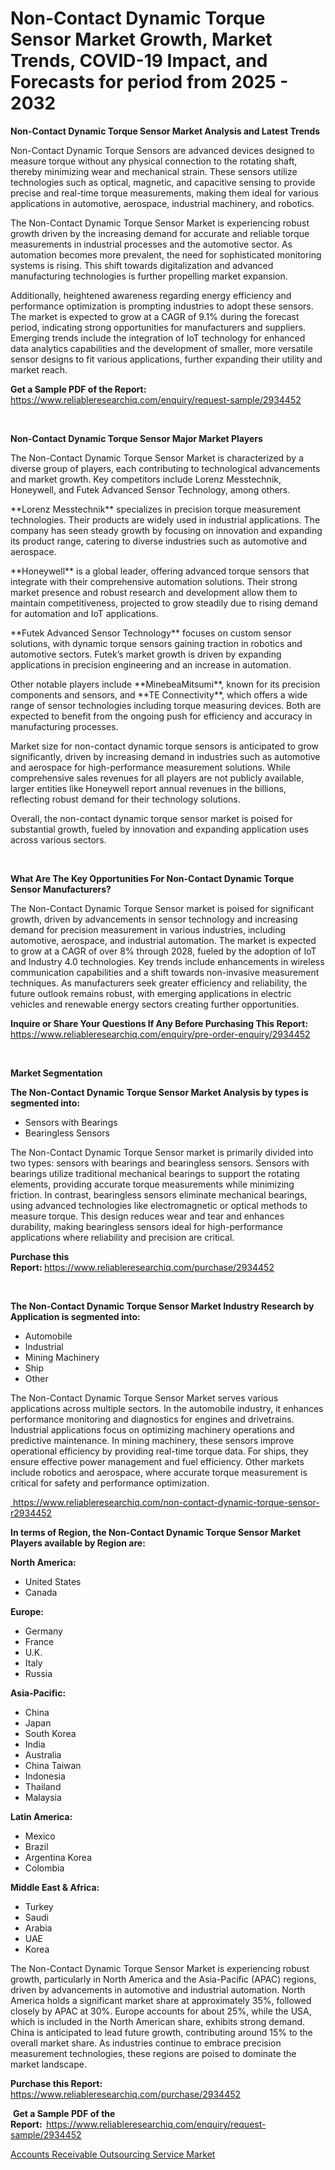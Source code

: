 <p><h1>Non-Contact Dynamic Torque Sensor Market Growth, Market Trends, COVID-19 Impact, and Forecasts for period from 2025 - 2032</h1></p><p><strong>Non-Contact Dynamic Torque Sensor Market Analysis and Latest Trends</strong></p>
<p><p>Non-Contact Dynamic Torque Sensors are advanced devices designed to measure torque without any physical connection to the rotating shaft, thereby minimizing wear and mechanical strain. These sensors utilize technologies such as optical, magnetic, and capacitive sensing to provide precise and real-time torque measurements, making them ideal for various applications in automotive, aerospace, industrial machinery, and robotics.</p><p>The Non-Contact Dynamic Torque Sensor Market is experiencing robust growth driven by the increasing demand for accurate and reliable torque measurements in industrial processes and the automotive sector. As automation becomes more prevalent, the need for sophisticated monitoring systems is rising. This shift towards digitalization and advanced manufacturing technologies is further propelling market expansion. </p><p>Additionally, heightened awareness regarding energy efficiency and performance optimization is prompting industries to adopt these sensors. The market is expected to grow at a CAGR of 9.1% during the forecast period, indicating strong opportunities for manufacturers and suppliers. Emerging trends include the integration of IoT technology for enhanced data analytics capabilities and the development of smaller, more versatile sensor designs to fit various applications, further expanding their utility and market reach.</p></p>
<p><strong>Get a Sample PDF of the Report:&nbsp;</strong> <a href="https://www.reliableresearchiq.com/enquiry/request-sample/2934452?utm_campaign=3323&utm_medium=2&utm_source=Github&utm_content=ia&utm_term=13032025&utm_id=non-contact-dynamic-torque-sensor">https://www.reliableresearchiq.com/enquiry/request-sample/2934452</a></p>
<p>&nbsp;</p>
<p><strong>Non-Contact Dynamic Torque Sensor Major Market Players</strong></p>
<p><p>The Non-Contact Dynamic Torque Sensor Market is characterized by a diverse group of players, each contributing to technological advancements and market growth. Key competitors include Lorenz Messtechnik, Honeywell, and Futek Advanced Sensor Technology, among others.</p><p>**Lorenz Messtechnik** specializes in precision torque measurement technologies. Their products are widely used in industrial applications. The company has seen steady growth by focusing on innovation and expanding its product range, catering to diverse industries such as automotive and aerospace.</p><p>**Honeywell** is a global leader, offering advanced torque sensors that integrate with their comprehensive automation solutions. Their strong market presence and robust research and development allow them to maintain competitiveness, projected to grow steadily due to rising demand for automation and IoT applications.</p><p>**Futek Advanced Sensor Technology** focuses on custom sensor solutions, with dynamic torque sensors gaining traction in robotics and automotive sectors. Futek’s market growth is driven by expanding applications in precision engineering and an increase in automation.</p><p>Other notable players include **MinebeaMitsumi**, known for its precision components and sensors, and **TE Connectivity**, which offers a wide range of sensor technologies including torque measuring devices. Both are expected to benefit from the ongoing push for efficiency and accuracy in manufacturing processes.</p><p>Market size for non-contact dynamic torque sensors is anticipated to grow significantly, driven by increasing demand in industries such as automotive and aerospace for high-performance measurement solutions. While comprehensive sales revenues for all players are not publicly available, larger entities like Honeywell report annual revenues in the billions, reflecting robust demand for their technology solutions.</p><p>Overall, the non-contact dynamic torque sensor market is poised for substantial growth, fueled by innovation and expanding application uses across various sectors.</p></p>
<p>&nbsp;</p>
<p><strong>What Are The Key Opportunities For Non-Contact Dynamic Torque Sensor Manufacturers?</strong></p>
<p><p>The Non-Contact Dynamic Torque Sensor market is poised for significant growth, driven by advancements in sensor technology and increasing demand for precision measurement in various industries, including automotive, aerospace, and industrial automation. The market is expected to grow at a CAGR of over 8% through 2028, fueled by the adoption of IoT and Industry 4.0 technologies. Key trends include enhancements in wireless communication capabilities and a shift towards non-invasive measurement techniques. As manufacturers seek greater efficiency and reliability, the future outlook remains robust, with emerging applications in electric vehicles and renewable energy sectors creating further opportunities.</p></p>
<p><strong>Inquire or Share Your Questions If Any Before Purchasing This Report:</strong> <a href="https://www.reliableresearchiq.com/enquiry/pre-order-enquiry/2934452?utm_campaign=3323&utm_medium=2&utm_source=Github&utm_content=ia&utm_term=13032025&utm_id=non-contact-dynamic-torque-sensor">https://www.reliableresearchiq.com/enquiry/pre-order-enquiry/2934452</a></p>
<p>&nbsp;</p>
<p><strong>Market Segmentation</strong></p>
<p><strong>The Non-Contact Dynamic Torque Sensor Market Analysis by types is segmented into:</strong></p>
<p><ul><li>Sensors with Bearings</li><li>Bearingless Sensors</li></ul></p>
<p><p>The Non-Contact Dynamic Torque Sensor market is primarily divided into two types: sensors with bearings and bearingless sensors. Sensors with bearings utilize traditional mechanical bearings to support the rotating elements, providing accurate torque measurements while minimizing friction. In contrast, bearingless sensors eliminate mechanical bearings, using advanced technologies like electromagnetic or optical methods to measure torque. This design reduces wear and tear and enhances durability, making bearingless sensors ideal for high-performance applications where reliability and precision are critical.</p></p>
<p><strong>Purchase this Report:&nbsp;</strong><a href="https://www.reliableresearchiq.com/purchase/2934452?utm_campaign=3323&utm_medium=2&utm_source=Github&utm_content=ia&utm_term=13032025&utm_id=non-contact-dynamic-torque-sensor">https://www.reliableresearchiq.com/purchase/2934452</a></p>
<p>&nbsp;</p>
<p><strong>The Non-Contact Dynamic Torque Sensor Market Industry Research by Application is segmented into:</strong></p>
<p><ul><li>Automobile</li><li>Industrial</li><li>Mining Machinery</li><li>Ship</li><li>Other</li></ul></p>
<p><p>The Non-Contact Dynamic Torque Sensor Market serves various applications across multiple sectors. In the automobile industry, it enhances performance monitoring and diagnostics for engines and drivetrains. Industrial applications focus on optimizing machinery operations and predictive maintenance. In mining machinery, these sensors improve operational efficiency by providing real-time torque data. For ships, they ensure effective power management and fuel efficiency. Other markets include robotics and aerospace, where accurate torque measurement is critical for safety and performance optimization.</p></p>
<p><a href="https://www.reliableresearchiq.com/non-contact-dynamic-torque-sensor-r2934452?utm_campaign=3323&utm_medium=2&utm_source=Github&utm_content=ia&utm_term=13032025&utm_id=non-contact-dynamic-torque-sensor">&nbsp;https://www.reliableresearchiq.com/non-contact-dynamic-torque-sensor-r2934452</a></p>
<p><strong>In terms of Region, the Non-Contact Dynamic Torque Sensor Market Players available by Region are:</strong></p>
<p>
    <p> <strong> North America: </strong>
        <ul>
            <li>United States</li>
            <li>Canada</li>
        </ul>
        </p> 
    <p> <strong> Europe: </strong>
        <ul>
            <li>Germany</li>
            <li>France</li>
            <li>U.K.</li>
            <li>Italy</li>
            <li>Russia</li>
        </ul>
        </p> 
    <p> <strong> Asia-Pacific: </strong>
        <ul>
            <li>China</li>
            <li>Japan</li>
            <li>South Korea</li>
            <li>India</li>
            <li>Australia</li>
            <li>China Taiwan</li>
            <li>Indonesia</li>
            <li>Thailand</li>
            <li>Malaysia</li>
        </ul>
        </p> 
    <p> <strong> Latin America: </strong>
        <ul>
            <li>Mexico</li>
            <li>Brazil</li>
            <li>Argentina Korea</li>
            <li>Colombia</li>
        </ul>
        </p> 
    <p> <strong> Middle East & Africa: </strong>
        <ul>
            <li>Turkey</li>
            <li>Saudi</li>
            <li>Arabia</li>
            <li>UAE</li>
            <li>Korea</li>
        </ul>
    </p>
    </p>
<p><p>The Non-Contact Dynamic Torque Sensor Market is experiencing robust growth, particularly in North America and the Asia-Pacific (APAC) regions, driven by advancements in automotive and industrial automation. North America holds a significant market share at approximately 35%, followed closely by APAC at 30%. Europe accounts for about 25%, while the USA, which is included in the North American share, exhibits strong demand. China is anticipated to lead future growth, contributing around 15% to the overall market share. As industries continue to embrace precision measurement technologies, these regions are poised to dominate the market landscape.</p></p>
<p><strong>Purchase this Report: </strong><a href="https://www.reliableresearchiq.com/purchase/2934452?utm_campaign=3323&utm_medium=2&utm_source=Github&utm_content=ia&utm_term=13032025&utm_id=non-contact-dynamic-torque-sensor">https://www.reliableresearchiq.com/purchase/2934452</a></p>
<p>&nbsp;<strong>Get a Sample PDF of the Report:&nbsp;&nbsp;</strong><a href="https://www.reliableresearchiq.com/enquiry/request-sample/2934452?utm_campaign=3323&utm_medium=2&utm_source=Github&utm_content=ia&utm_term=13032025&utm_id=non-contact-dynamic-torque-sensor">https://www.reliableresearchiq.com/enquiry/request-sample/2934452</a></p>
<p><strong></strong></p>
<p><p><a href="https://github.com/saeiddaemo/Market-Research-Report-List-1/blob/main/accounts-receivable-outsourcing-service-market.md?utm_campaign=3323&utm_medium=2&utm_source=Github&utm_content=ia&utm_term=13032025&utm_id=non-contact-dynamic-torque-sensor">Accounts Receivable Outsourcing Service Market</a></p></p>